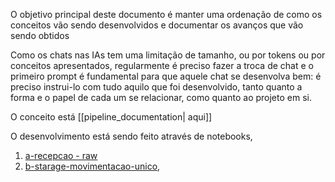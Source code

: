 O objetivo principal deste documento é manter uma ordenação de como os conceitos vão sendo desenvolvidos e documentar os avanços que vão sendo obtidos  
  
Como os chats nas IAs tem uma limitação de tamanho, ou por tokens ou por conceitos apresentados, regularmente é preciso fazer a troca de chat e o primeiro prompt é fundamental para que aquele chat se desenvolva bem: é preciso instrui-lo com tudo aquilo que foi desenvolvido, tanto quanto a forma e o papel de cada um se relacionar, como quanto ao projeto em si.  

O conceito está [[pipeline_documentation| aqui]]

O desenvolvimento está sendo feito através de notebooks, 
1. [a-recepcao - raw](https://github.com/WRMELO/INFRAESTRUTURA/blob/main/notebooks/a-recepcao-raw.ipynb)  
2. [b-starage-movimentacao-unico](https://github.com/WRMELO/INFRAESTRUTURA/blob/main/notebooks/b-storage-movimentacao-unico.ipynb),



